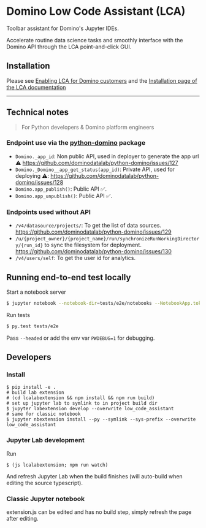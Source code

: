 # Domino Low Code Assistant (LCA)

Toolbar assistant for Domino's Jupyter IDEs.

Accelerate routine data science tasks and smoothly interface with the Domino API through the LCA point-and-click GUI.

## Installation

Please see [Enabling LCA for Domino customers](https://docs.google.com/presentation/d/1a1md0ntWhSvna8swarGNoalfihjGF1ZndliS3eM0HM4/edit?usp=sharing) and the [Installation page of the LCA documentation](https://dominodatalab.github.io/low-code-jupyter-docs/install/)

***

## Technical notes

> For Python developers & Domino platform engineers

### Endpoint use via the [python-domino](https://github.com/dominodatalab/python-domino) package

   * `Domino._app_id`: Non public API, used in deployer to generate the app url ⚠️ https://github.com/dominodatalab/python-domino/issues/127
   * `Domino._Domino__app_get_status(app_id)`: Private API, used for deploying ⚠️: https://github.com/dominodatalab/python-domino/issues/128
   * `Domino.app_publish()`: Public API ✅.
   * `Domino.app_unpublish()`: Public API ✅.

### Endpoints used without API

   * `/v4/datasource/projects/`: To get the list of data sources. https://github.com/dominodatalab/python-domino/issues/129
   * `/u/{project_owner}/{project_name}/run/synchronizeRunWorkingDirectory/{run_id}` to sync the filesystem for deployment. https://github.com/dominodatalab/python-domino/issues/130
   * `/v4/users/self`: To get the user id for analytics.


## Running end-to-end test locally

Start a notebook server

   ```bash
   $ jupyter notebook --notebook-dir=tests/e2e/notebooks --NotebookApp.token='' --port=11112 --no-browser
   ```

Run tests

   ```bash
   $ py.test tests/e2e
   ```

Pass `--headed` or add the env var `PWDEBUG=1` for debugging.


## Developers

### Install

```
$ pip install -e .
# build lab extension
# (cd lcalabextension && npm install && npm run build)
# set up jupyter lab to symlink to in project build dir
$ jupyter labextension develop --overwrite low_code_assistant
# same for classic notebook
$ jupyter nbextension install --py --symlink --sys-prefix --overwrite low_code_assistant
```

### Jupyter Lab development

Run
```
$ (js lcalabextension; npm run watch)
```

And refresh Jupyter Lab when the build finishes (will auto-build when editing the source typescript).

### Classic Jupyter notebook

extension.js can be edited and has no build step, simply refresh the page after editing.
